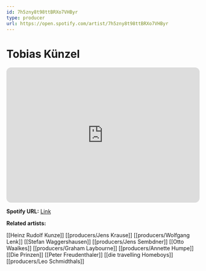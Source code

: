 ```yaml
---
id: 7h5zny8t98ttBRXo7VHByr
type: producer
url: https://open.spotify.com/artist/7h5zny8t98ttBRXo7VHByr
---
```

# Tobias Künzel

<iframe style="border-radius:12px" src="https://open.spotify.com/embed/artist/7h5zny8t98ttBRXo7VHByr" width="100%" height="352" frameBorder="0" allowfullscreen="" allow="autoplay; clipboard-write; encrypted-media; fullscreen; picture-in-picture" loading="lazy"></iframe>

**Spotify URL:** [Link](https://open.spotify.com/artist/7h5zny8t98ttBRXo7VHByr)

**Related artists:**

[[Heinz Rudolf Kunze]]
[[producers/Jens Krause]]
[[producers/Wolfgang Lenk]]
[[Stefan Waggershausen]]
[[producers/Jens Sembdner]]
[[Otto Waalkes]]
[[producers/Graham Laybourne]]
[[producers/Annette Humpe]]
[[Die Prinzen]]
[[Peter Freudenthaler]]
[[die travelling Homeboys]]
[[producers/Leo Schmidthals]]
